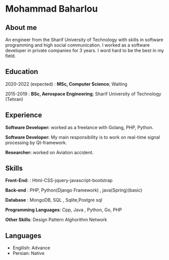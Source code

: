 Mohammad Baharlou
============
About me
---------
An engineer from the Sharif University of Technology with skills in software programming and high social communication.
I worked as a software developer in private companies for 3 years. I word hard to be the best in my field.



Education
---------

2020-2022 (expected)
:   **MSc, Computer Science**; Waiting

   

2015-2019
:   **BSc, Aerospace Engineering**; Sharif University of
    Technology (Tehran)


Experience
----------
**Software Developer:**
worked as a freelance with Golang, PHP, Python.

**Software Developer:**
My main responsibility is to work on real-time signal processing by Qt-framework.

**Researcher:**
worked on Aviation accident.

Skills
--------------------
**Front-End:**
: Html-CSS-jquery-javascript-bootstrap 

**Back-end**
: PHP, Python(Django Framework) , java(Spring)(basic)

**Database**
: MongoDB, SQL , Sqlite,Postgre sql

**Programming Languages**:
Cpp, Java , Python, Go, PHP

**Other Skills**:
Design Pattern
Alghorithm
Network

[ref]: https://github.com/iimohammad

Languages
----------------------------------------

* Engilish: Advance
* Persian: Native
     

